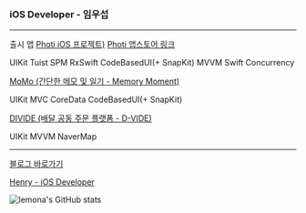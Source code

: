 ### iOS Developer - 임우섭


---
출시 앱
[Photi iOS 프로젝트)](https://github.com/alloon-project/photi-ios)
[Photi 앱스토어 링크](https://apps.apple.com/kr/app/%ED%8F%AC%ED%8B%B0/id6747941953)

UIKit Tuist SPM RxSwift CodeBasedUI(+ SnapKit) MVVM Swift Concurrency

[MoMo (간단한 메모 및 일기 - Memory Moment)](https://apps.apple.com/kr/app/%EB%AA%A8%EB%AA%A8-memorymoment/id1668532366)

UIKit MVC CoreData CodeBasedUI(+ SnapKit)

[DIVIDE (배달 공동 주문 플랫폼 - D-VIDE)](https://apps.apple.com/kr/app/divide/id6464589963)

UIKit MVVM NaverMap


---
[블로그 바로가기](https://blog.naver.com/wcbe9745)

[Henry - iOS Developer](https://lemona-97.notion.site/iOS-Developer-5d5745226a0246a2a0ebb3d2e1e3e6db)

![lemona's GitHub stats](https://github-readme-stats.vercel.app/api?username=lemona-97&show_icons=true&theme=synthwave)


